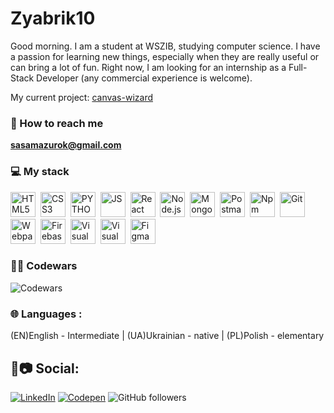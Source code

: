 # Zyabrik10

Good morning. I am a student at WSZIB, studying computer science. I have a passion for learning new things, especially when they are really useful or can bring a lot of fun. Right now, I am looking for an internship as a Full-Stack Developer (any commercial experience is welcome).

My current project: [canvas-wizard](https://canvas-wizard.vercel.app/)

### 📱 How to reach me

<a href="mailto:sasamazurok@gmail.com">**sasamazurok@gmail.com**</a>

### 💻 My stack

<div>
  <img src="./img/html.svg" title="HTML5" alt="HTML5" width="40" height="40"/> 
  <img src="./img/css.svg"  title="CSS3" alt="CSS3" width="40" height="40"/> 
  <img src="./img/python.svg"  title="PYTHON" alt="PYTHON" width="40" height="40"/> 
  <img src="./img/js.svg"  title="JS" alt="JS" width="40" height="40"/> 
  <img src="./img/react.svg"  title="React" alt="React" width="40" height="40"/> 
  <img src="./img/nodejs.svg"  title="Node.js" alt="Node.js" width="40" height="40"/> 
  <img src="./img/mongodb.svg" title="MongoDB" alt="MongoDB" width="40" height="40"/> 
  <img src="./img/postman.svg" title="Postman" alt="Postman" width="40" height="40"/> 
  <img src="./img/npm.svg" title="Npm" alt="Npm" width="40" height="40"/> 
  <img src="./img/git.svg" title="Git" alt="Git" width="40" height="40"/> 
  <img src="./img/webpack.svg" title="Webpack" alt="Webpack" width="40" height="40"/> 
  <img src="./img/firebase.svg" title="Firebase" alt="Firebase" width="40" height="40"/> 
  <img src="./img/vscode.svg" title="Visual Studio Code" alt="Visual Studio Code" width="40" height="40"/> 
  <img src="./img/vs.svg" title="Visual Studio" alt="Visual Studio" width="40" height="40"/> 
  <img src="./img/figma.svg" title="Figma" alt="Figma" width="40" height="40"/> 
</div>

### 👨‍💻 Codewars

![Codewars](https://www.codewars.com/users/Zyabrik10/badges/large)

### 🌐 **Languages** :

(EN)English - Intermediate | (UA)Ukrainian - native | (PL)Polish - elementary

## 📔📷 **Social**:

[![LinkedIn](https://img.shields.io/badge/LinkedIn-%230077B5.svg?logo=linkedin&logoColor=white)](https://www.linkedin.com/in/alexander-mazurok-jfd/) [![Codepen](https://img.shields.io/badge/codepen-black)](https://codepen.io/Zyabrik10) ![GitHub followers](https://img.shields.io/github/followers/4)
